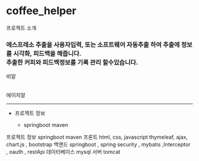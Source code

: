 # coffee_helper

<p>프로젝트 소개</p>


<h3>에스프레소 추출을 사용자입력, 또는 소프트웨어 자동추출 하여 추출에 정보를 시각화, 피드백을 해줍니다.<br>
추출한 커피와 피드백정보를 기록 관리 할수있습니다. </h3>

비알

<br>
에이치알
<hr>

<!-- <table>
         <thead>
         </thead>
         <tbody>
                <tr>
                    <th scope="col">프로젝트 정보</th>
                     <td> springboot maven </td>
                </tr>
           
          </tbody>
<table> -->
<ul>
  <li>프로젝트 정보 </li>
      <ul>
        <li>springboot maven  </li>
      </ul>
</ul>

프로젝트 정보 springboot maven 
프론트 html, css, javascript thymeleaf, ajax, chart.js , bootstrap
백앤드 springboot , spring security , mybatis ,Interceptor , oauth , restApi
데이터베이스 mysql
서버 tomcat

